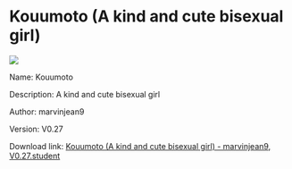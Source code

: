 # Kouumoto (A kind and cute bisexual girl)

<img src = "https://raw.githubusercontent.com/Arbiter1223/Koukou-Gurashi-Custom-Students/master/Students/Files/Kouumoto%20(A%20kind%20and%20cute%20bisexual%20girl).png">

Name: Kouumoto

Description: A kind and cute bisexual girl

Author: marvinjean9

Version: V0.27

Download link: <a href="https://raw.githubusercontent.com/Arbiter1223/Koukou-Gurashi-Custom-Students/master/Students/Files/Kouumoto%20(A%20kind%20and%20cute%20bisexual%20girl)%20-%20marvinjean9%2C%20V0.27.student">Kouumoto (A kind and cute bisexual girl) - marvinjean9, V0.27.student</a>
